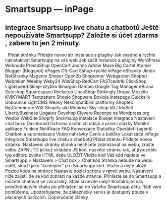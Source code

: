 # Smartsupp — inPage
## Integrace Smartsupp live chatu a chatbotů Ještě nepoužíváte Smartsupp? Založte si účet zdarma , zabere to jen 2 minuty.
  Přidat stránku Přidejte novou str
Instalace a pluginy 
Jak snadno a rychle nainstalovat Smartsupp na váš web 
Jak začít 
Instalace a pluginy 
WordPress 
Webnode 
PrestaShop 
OpenCart 
Joomla 
Adobe Muse 
Big Cartel 
Atomer 
Blogger (Blogspot) 
ePages 
CS-Cart 
Eshop-rychle 
inPage 
eStranky 
Jimdo 
NetStranky 
Magento 
Shoper 
Open2b 
Shoprenter 
Webgarden 
Shoptet 
Webmium 
Weebly 
Weby24 
WiziShop 
RedCart 
FASTcentrik 
ClickShop 
Lightspeed 
Sklep-szybko 
Binargon 
Gambio 
Google Tag Manager 
eBrana 
Soteshop 
Squarespace 
Rocketoo 
UnasShop 
Strikingly 
Drupal 
Mozello 
KVIKYMART 
Textpattern 
Shoplo 
Shopware 
Boxloja 
Instapage 
Quicksilk 
Unbounce 
LightCMS 
Weasy 
Nekompatibilní platformy 
Shoptec 
BigCommerce 
WiX 
Shopify-old 
Mobirise 
Sky-shop 
IAI / IdoSell 
LibertyBusiness 
Upgates 
Oxyshop 
Clevero 
Recenze na Wordpress.org 
Wedos WebSite 
Shopify 
Smartsupp instalace 
Bluejet 
Integrace 
Nastavení chat boxu 
Dashboard 
Ochrana osobních údajů a právní otázky 
Mobilní aplikace 
Funkce 
Notifikace 
FAQ 
Konverzace 
Statistiky 
Operátoři (agenti) 
Chatboti a automatizace 
Video nahrávky 
Ceník a balíčky 
Lokalizace 
inPage 
Integrace Smartsupp live chatu a chatbotů
Přidat stránku
Přidejte novou stránku.
Nastavení stránky
stránku nechcete zobrazovat na webu, zrušte volbu ZAPNUTO
jelikož vkládáte JS kód, nazvěte stránku tak, ať ji poznáte
typ editoru zvolte HTML
dejte ULOŽIT
Vložte kód
Váš kód najdete ve Smartsupp > Nastavení > Chat box > Chat kód
Stránka nebude na webu vidět, slouží jako "kontejner" pro Smartsupp kód. Vložte a dejte uložit.
Pozice kódu na stránce
Nastavte pozici scriptu v rámci webu. Nastavení níže zajistí, že se kód zobrazí na každé stránce.
Přihlaste se do Smartsupp a můžete chatovat se zákazníky.
Stále si nevíte rady? Kontaktujte nás prostřednictvím chatu po přihlášení se do vašeho Smartsupp účtu. Rádi vám pomůžeme. Upozorňujeme, že zákaznický servis je dostupný pouze v placených balíčcích. 
Doporučené články

